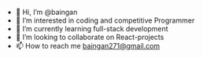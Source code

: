 - 👋 Hi, I’m @baingan
- 👀 I’m interested in coding and competitive Programmer
- 🌱 I’m currently learning full-stack development
- 💞️ I’m looking to collaborate on React-projects
- 📫 How to reach me baingan271@gmail.com

<!---
baingan271/baingan271 is a ✨ special ✨ repository because its `README.md` (this file) appears on your GitHub profile.
You can click the Preview link to take a look at your changes.
--->
